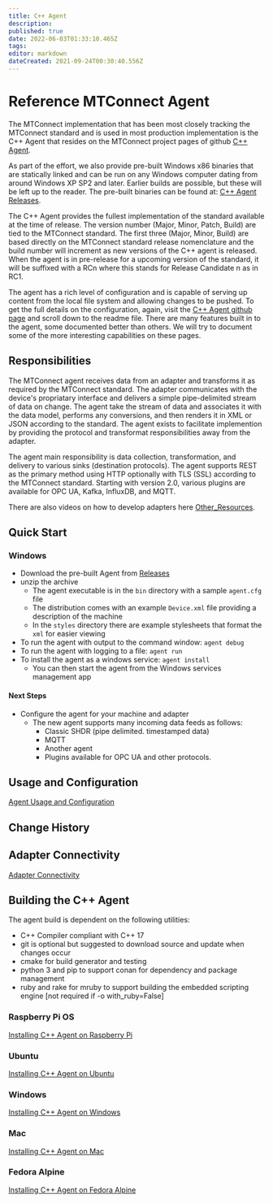 ```yaml
---
title: C++ Agent
description: 
published: true
date: 2022-06-03T01:33:10.465Z
tags: 
editor: markdown
dateCreated: 2021-09-24T00:30:40.556Z
---
```


# Reference MTConnect Agent

The MTConnect implementation that has been most closely tracking the MTConnect standard and is used in most production implementation is the C++ Agent that resides on the MTConnect project pages of github [C++ Agent](http://github.com/mtconnect/cppagent). 

As part of the effort, we also provide pre-built Windows x86 binaries that are statically linked and can be run on any Windows computer dating from around Windows XP SP2 and later. Earlier builds are possible, but these will be left up to the reader. The pre-built binaries can be found at: [C++ Agent
Releases](http://github.com/mtconnect/cppagent/releases).

The C++ Agent provides the fullest implementation of the standard available at the time of release. The version number (Major, Minor, Patch, Build) are tied to the MTConnect standard. The first three (Major, Minor, Build) are based directly on the MTConnect standard release nomenclature and the build number will increment as new versions of the C++ agent is released. When the agent is in pre-release for a upcoming version of the standard, it will be suffixed with a RCn where this stands for Release Candidate n as in RC1.

The agent has a rich level of configuration and is capable of serving up content from the local file system and allowing changes to be pushed. To get the full details on the configuration, again, visit the [C++ Agent github page](http://github.com/mtconnect/cppagent) and scroll down to the readme file. There are many features built in to the agent, some documented better than others. We will try to document some of the more interesting capabilities on these pages.

## Responsibilities

The MTConnect agent receives data from an adapter and transforms it as required by the MTConnect standard. The adapter communicates with the device's propriatary interface and delivers a simple pipe-delimited stream of data on change. The agent take the stream of data and associates it with the data model, performs any conversions, and then renders it in XML or JSON according to the standard. The agent exists to facilitate implemention by providing the protocol and transformat responsibilities away from the adapter. 

The agent main responsibility is data collection, transformation, and delivery to various sinks (destination protocols). The agent supports REST as the primary method using HTTP optionally with TLS (SSL) according to the MTConnect standard. Starting with version 2.0, various plugins are available for OPC UA, Kafka, InfluxDB, and MQTT.

There are also videos on how to develop adapters here [Other_Resources](/Other_Resources "wikilink").

## Quick Start

### Windows

* Download the pre-built Agent from [Releases](http://github.com/mtconnect/cppagent/releases)
* unzip the archive
  * The agent executable is in the `bin` directory with a sample `agent.cfg` file
  * The distribution comes with an example `Device.xml` file providing a description of the machine
  * In the `styles` directory there are example stylesheets that format the `xml` for easier viewing
 * To run the agent with output to the command window: `agent debug`
 * To run the agent with logging to a file: `agent run`
 * To install the agent as a windows service: `agent install`
   * You can then start the agent from the Windows services management app
 
 #### Next Steps
 
 * Configure the agent for your machine and adapter
   * The new agent supports many incoming data feeds as follows:
     * Classic SHDR (pipe delimited. timestamped data)
     * MQTT
     * Another agent
     * Plugins available for OPC UA and other protocols.

## Usage and Configuration

[Agent Usage and Configuration](/Agent-Usage-and-Configuration "wikilink")

## Change History

## Adapter Connectivity

[Adapter Connectivity](/Agent-Adapter-Connectivity "wikilink")


## Building the C++ Agent
  
The agent build is dependent on the following utilities:

- C++ Compiler compliant with C++ 17
- git is optional but suggested to download source and update when changes occur
- cmake for build generator and testing
- python 3 and pip to support conan for dependency and package management
- ruby and rake for mruby to support building the embedded scripting engine [not required if -o with_ruby=False]

  
### Raspberry Pi OS

[Installing C++ Agent on Raspberry Pi](/Installing_C++_Agent_on_Raspberry_Pi "wikilink")

### Ubuntu

[Installing C++ Agent on Ubuntu](/Installing_C++_Agent_on_Ubuntu "wikilink")

### Windows

[Installing C++ Agent on Windows](/Installing_C++_Agent_on_Windows "wikilink")
  
### Mac

[Installing C++ Agent on Mac](/Installing_C++_Agent_on_Mac "wikilink")
  
### Fedora Alpine

[Installing C++ Agent on Fedora Alpine](/Installing_C++_Agent_on_Fedora "wikilink")


